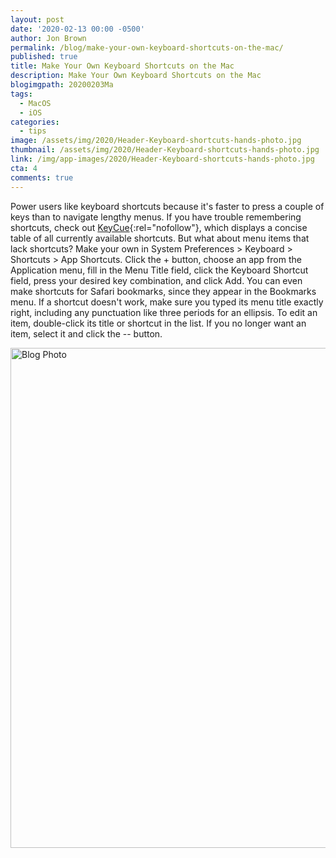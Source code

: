 ```yaml
---
layout: post
date: '2020-02-13 00:00 -0500'
author: Jon Brown
permalink: /blog/make-your-own-keyboard-shortcuts-on-the-mac/
published: true
title: Make Your Own Keyboard Shortcuts on the Mac
description: Make Your Own Keyboard Shortcuts on the Mac
blogimgpath: 20200203Ma
tags:
  - MacOS
  - iOS
categories:
  - tips
image: /assets/img/2020/Header-Keyboard-shortcuts-hands-photo.jpg
thumbnail: /assets/img/2020/Header-Keyboard-shortcuts-hands-photo.jpg
link: /img/app-images/2020/Header-Keyboard-shortcuts-hands-photo.jpg
cta: 4
comments: true
---
```

Power users like keyboard shortcuts because it's faster to press a
couple of keys than to navigate lengthy menus. If you have trouble
remembering shortcuts, check out
[KeyCue](https://www.ergonis.com/products/keycue/){:rel="nofollow"}, which
displays a concise table of all currently available shortcuts. But what
about menu items that lack shortcuts? Make your own in System
Preferences \> Keyboard \> Shortcuts \> App Shortcuts. Click the +
button, choose an app from the Application menu, fill in the Menu Title
field, click the Keyboard Shortcut field, press your desired key
combination, and click Add. You can even make shortcuts for Safari
bookmarks, since they appear in the Bookmarks menu. If a shortcut
doesn't work, make sure you typed its menu title exactly right,
including any punctuation like three periods for an ellipsis. To edit an
item, double-click its title or shortcut in the list. If you no longer
want an item, select it and click the --
button.

<img alt="Blog Photo" src="{{ site.site_cdn }}/assets/img/blog/2020/20200203Ma/Keyboard-shortcuts-System-Prefs.png" class="img-fluid rounded m-2" width="800" />